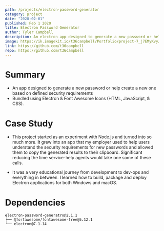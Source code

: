 ```yaml
---
path: /projects/electron-password-generator
category: project
date: "2020-02-01"
published: Feb 1 2020
title: Electron Password Generator
author: Tyler Campbell
description: An electron app designed to generate a new password or help create a new one based on defined security requirements
image: https://ik.imagekit.io/t36campbell/Portfolio/project-7_j7EMyKvyJ.png
link: https://github.com/t36campbell
repo: https://github.com/t36campbell
---
```

# Summary

* An app designed to generate a new password or help create a new one based on defined security requirements
* Bundled using Electron & Font Awesome Icons (HTML, JavaScript, & CSS).

# Case Study

* This project started as an experiment with Node.js and turned into so much more. It grew into an app that my employer used to help users understand the security requirements for new passwords and allowed them to copy the generated results to their clipboard. Significant reducing the time service-help agents would take one some of these calls. 

* It was a very educational journey from development to dev-ops and everything in between. I learned how to build, package and deploy Electron applications for both Windows and macOS.

# Dependencies 
```
electron-password-generatro@2.1.1
├── @fortawesome/fontawesome-free@5.12.1
└── electron@7.1.14
```
